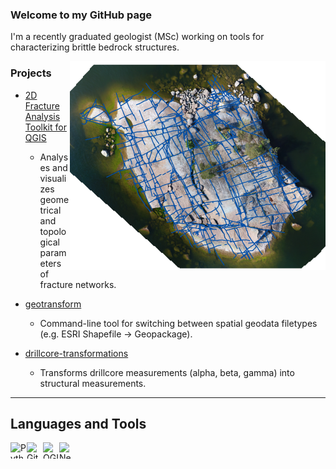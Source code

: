 ### Welcome to my GitHub page

I'm a recently graduated geologist (MSc) working on tools for characterizing
brittle bedrock structures.

<img style="float: right;" src="imgs/kb11.png">

### Projects

* [2D Fracture Analysis Toolkit for QGIS](https://github.com/nialov/fracture-analysis-kit-2d)

  * Analyses and visualizes geometrical and topological parameters of fracture
    networks.

* [geotransform](https://github.com/nialov/geotransform)

  * Command-line tool for switching between spatial geodata filetypes
    (e.g. ESRI Shapefile -> Geopackage).

* [drillcore-transformations](https://github.com/nialov/drillcore-transformations)
  
  * Transforms drillcore measurements (alpha, beta, gamma) into structural
    measurements.

---

## Languages and Tools

[<img align="left" alt="Python 3" width="26px" height="26px" src="https://upload.wikimedia.org/wikipedia/commons/thumb/c/c3/Python-logo-notext.svg/64px-Python-logo-notext.svg.png" />][python]
[<img align="left" alt="Git" width="26px" height="26px" src="https://upload.wikimedia.org/wikipedia/commons/thumb/3/3f/Git_icon.svg/64px-Git_icon.svg.png" />][git]
[<img align="left" alt="QGIS 3" width="26px" height="26px" src="https://upload.wikimedia.org/wikipedia/commons/thumb/9/91/QGIS_logo_new.svg/256px-QGIS_logo_new.svg.png" />][qgis3]
[<img align="left" alt="Neovim" width="26px" height="26px" src="https://upload.wikimedia.org/wikipedia/commons/thumb/3/3a/Neovim-mark.svg/256px-Neovim-mark.svg.png" />][Neovim]

[python]: https://www.python.org
[git]: https://git-scm.com
[qgis3]: https://qgis.org/en/site/
[Neovim]: https://neovim.io/
